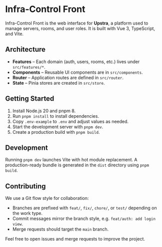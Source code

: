 # Infra-Control Front

Infra-Control Front is the web interface for **Upstra**, a platform used to manage servers, rooms, and user roles. It is built with Vue 3, TypeScript, and Vite.

## Architecture

- **Features** – Each domain (auth, users, rooms, etc.) lives under `src/features/*`.
- **Components** – Reusable UI components are in `src/components`.
- **Router** – Application routes are defined in `src/router`.
- **State** – Pinia stores are created in `src/store`.

## Getting Started

1. Install Node.js 20 and pnpm 8.
2. Run `pnpm install` to install dependencies.
3. Copy `.env-example` to `.env` and adjust values as needed.
4. Start the development server with `pnpm dev`.
5. Create a production build with `pnpm build`.

## Development

Running `pnpm dev` launches Vite with hot module replacement. A production-ready bundle is generated in the `dist` directory using `pnpm build`.

## Contributing

We use a Git flow style for collaboration:

- Branches are prefixed with `feat/`, `fix/`, `chore/`, or `test/` depending on the work type.
- Commit messages mirror the branch style, e.g. `feat/auth: add login view`.
- Merge requests should target the `main` branch.

Feel free to open issues and merge requests to improve the project.
